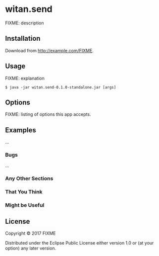 # witan.send

FIXME: description

## Installation

Download from http://example.com/FIXME.

## Usage

FIXME: explanation

    $ java -jar witan.send-0.1.0-standalone.jar [args]

## Options

FIXME: listing of options this app accepts.

## Examples

...

### Bugs

...

### Any Other Sections
### That You Think
### Might be Useful

## License

Copyright © 2017 FIXME

Distributed under the Eclipse Public License either version 1.0 or (at
your option) any later version.
